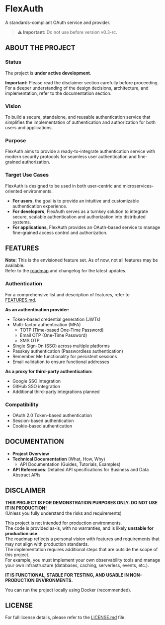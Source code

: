 # FlexAuth

A standards-compliant OAuth service and provider.

> **⚠️ Important:** Do not use before version v0.3-rc.

## ABOUT THE PROJECT

### Status

The project is **under active development**.

**Important:** Please read the disclaimer section carefully before proceeding.  
For a deeper understanding of the design decisions, architecture, and implementation, refer to the documentation section.

### Vision

To build a secure, standalone, and reusable authentication service that simplifies the implementation of authentication and authorization for both users and applications.

### Purpose

FlexAuth aims to provide a ready-to-integrate authentication service with modern security protocols for seamless user authentication and fine-grained authorization.

### Target Use Cases

FlexAuth is designed to be used in both user-centric and microservices-oriented environments.

- **For users**, the goal is to provide an intuitive and customizable authentication experience.
- **For developers**, FlexAuth serves as a turnkey solution to integrate secure, scalable authentication and authorization into distributed systems.
- **For applications**, FlexAuth provides an OAuth-based service to manage fine-grained access control and authorization.

## FEATURES

**Note:** This is the envisioned feature set. As of now, not all features may be available.  
Refer to the [roadmap](#) and changelog for the latest updates.

### Authentication

For a comprehensive list and description of features, refer to [FEATURES.md](FEATURES.md).

**As an authentication provider:**

- Token-based credential generation (JWTs)
- Multi-factor authentication (MFA)
  - TOTP (Time-based One-Time Password)
  - Email OTP (One-Time Password)
  - SMS OTP
- Single Sign-On (SSO) across multiple platforms
- Passkey authentication (Passwordless authentication)
- Remember Me functionality for persistent sessions
- Email validation to ensure functional addresses

**As a proxy for third-party authentication:**

- Google SSO integration
- GitHub SSO integration
- Additional third-party integrations planned

### Compatibility

- OAuth 2.0 Token-based authentication
- Session-based authentication
- Cookie-based authentication

## DOCUMENTATION

- **Project Overview**
- **Technical Documentation** (What, How, Why)
  - API Documentation (Guides, Tutorials, Examples)
- **API References**: Detailed API specifications for Business and Data Abstract APIs

## DISCLAIMER

**THIS PROJECT IS FOR DEMONSTRATION PURPOSES ONLY. DO NOT USE IT IN PRODUCTION!**  
(Unless you fully understand the risks and requirements)

This project is not intended for production environments.  
The code is provided as-is, with no warranties, and is likely **unstable for production use**.  
The roadmap reflects a personal vision with features and requirements that may not align with production standards.  
The implementation requires additional steps that are outside the scope of this project.  
For example, you must implement your own observability tools and manage your own infrastructure (databases, caching, serverless, events, etc.).

**IT IS FUNCTIONAL, STABLE FOR TESTING, AND USABLE IN NON-PRODUCTION ENVIRONMENTS.**

You can run the project locally using Docker (recommended).

## LICENSE

For full license details, please refer to the [LICENSE.md](./LICENSE.md) file.
